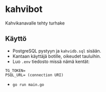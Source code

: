 # kahvibot

Kahvikanavalle tehty turhake

## Käyttö

- PostgreSQL pystyyn ja `kahvidb.sql` sisään.
- Kantaan käyttäjä botille, oikeudet tauluihin.
- Luo `.env` tiedosto missä nämä kentät:
```
TG_TOKEN=
PSQL_URL= (connection URI)
```
- `go run main.go`
